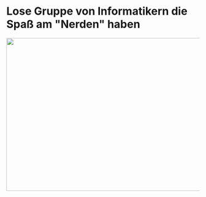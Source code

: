 # Lose Gruppe von Informatikern die Spaß am "Nerden" haben

<img src="https://media.tenor.com/pCvKzv6CMh4AAAAM/joel-rotate.gif" width="1000" height="400">
